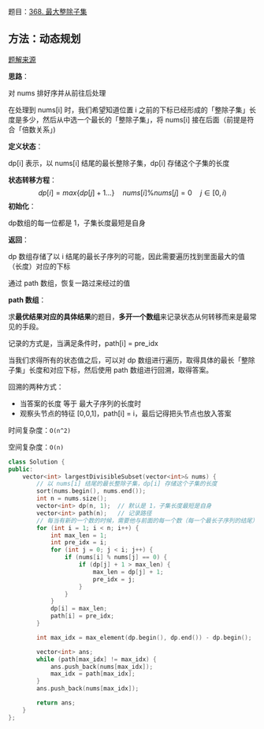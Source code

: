 题目：[368. 最大整除子集](https://leetcode-cn.com/problems/largest-divisible-subset/)

## 方法：动态规划

[题解来源](https://leetcode-cn.com/problems/largest-divisible-subset/solution/gong-shui-san-xie-noxiang-xin-ke-xue-xi-0a3jc/)

**思路**：

对 nums 排好序并从前往后处理

在处理到 nums[i] 时，我们希望知道位置 i 之前的下标已经形成的「整除子集」长度是多少，然后从中选一个最长的「整除子集」，将 nums[i] 接在后面（前提是符合「倍数关系」)

**定义状态**：

dp[i] 表示，以 nums[i] 结尾的最长整除子集，dp[i] 存储这个子集的长度

**状态转移方程**：
$$
dp[i] = max\{dp[j] + 1...\} \quad nums[i]\%nums[j]=0 \quad j\in[0,i)
$$
**初始化**：

dp数组的每一位都是 1，子集长度最短是自身

**返回**：

dp 数组存储了以 i 结尾的最长子序列的可能，因此需要遍历找到里面最大的值（长度）对应的下标

通过 path 数组，恢复一路过来经过的值

**path 数组**：

求**最优结果对应的具体结果**的题目，**多开一个数组**来记录状态从何转移而来是最常见的手段。

记录的方式是，当满足条件时，path[i] = pre_idx

当我们求得所有的状态值之后，可以对 dp 数组进行遍历，取得具体的最长「整除子集」长度和对应下标，然后使用 path 数组进行回溯，取得答案。

回溯的两种方式：

- 当答案的长度 等于 最大子序列的长度时
- 观察头节点的特征 [0,0,1]，path[i] = i，最后记得把头节点也放入答案

时间复杂度：`O(n^2)`

空间复杂度：`O(n)`

```c++
class Solution {
public:
    vector<int> largestDivisibleSubset(vector<int>& nums) {
        // 以 nums[i] 结尾的最长整除子集，dp[i] 存储这个子集的长度
        sort(nums.begin(), nums.end());
        int n = nums.size();
        vector<int> dp(n, 1);  // 默认是 1，子集长度最短是自身
        vector<int> path(n);   // 记录路径
        // 每当有新的一个数的时候，需要他与前面的每一个数（每一个最长子序列的结尾）比较
        for (int i = 1; i < n; i++) {
            int max_len = 1;
            int pre_idx = i;
            for (int j = 0; j < i; j++) {
                if (nums[i] % nums[j] == 0) {
                    if (dp[j] + 1 > max_len) {
                        max_len = dp[j] + 1;
                        pre_idx = j;
                    }
                }
            }
            dp[i] = max_len;
            path[i] = pre_idx;
        }

        int max_idx = max_element(dp.begin(), dp.end()) - dp.begin();

        vector<int> ans;
        while (path[max_idx] != max_idx) {
            ans.push_back(nums[max_idx]);
            max_idx = path[max_idx];
        }
        ans.push_back(nums[max_idx]);

        return ans;
    }
};
```

